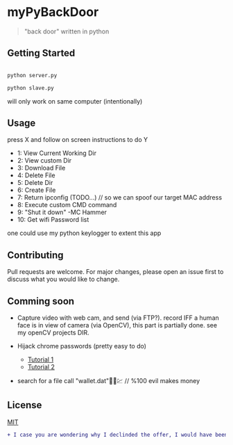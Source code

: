 # myPyBackDoor
> "back door" written in python 

## Getting Started 
```python

python server.py

python slave.py 

```
will only work on same computer (intentionally) 


## Usage
press X and follow on screen instructions to do Y
  - 1: View Current Working Dir
  - 2: View custom Dir
  - 3: Download File 
  - 4: Delete File 
  - 5: Delete Dir  
  - 6: Create File 
  - 7: Return ipconfig (TODO...) // so we can spoof our target MAC address  
  - 8: Execute custom CMD command 
  - 9: "Shut it down" -MC Hammer 
  - 10: Get wifi Password list 

one could use my python keylogger to extent this app 


 ## Contributing
Pull requests are welcome. For major changes, please open an issue first to discuss what you would like to change.

## Comming soon 
* Capture video with web cam, and send (via FTP?). record IFF a human face is in view of camera (via OpenCV), this part is partially done. see my openCV projects DIR. 

* Hijack chrome passwords (pretty easy to do)

  * [Tutorial 1](<https://github.com/ProgrammedBoi/password-stealer/blob/master/stealer.pyw>)
  * [Tutorial 2](<https://github.com/ProgrammedBoi/password-proof-of-concept/blob/master/pass_stealer.py>)

* search for a file call "wallet.dat"💯😈💹 // %100 evil makes money 

  

## License
[MIT](https://choosealicense.com/licenses/mit/)

```diff
+ I case you are wondering why I declinded the offer, I would have been a 'software developer' who programs only "10-20% of the time"👀... they refused to tell me what I would be doing the rest of the time. 
```
